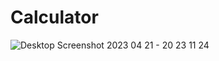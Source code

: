 # Calculator


![Desktop Screenshot 2023 04 21 - 20 23 11 24](https://user-images.githubusercontent.com/130387912/233667921-0dc1b152-9961-4e47-9b45-f4282a955607.png)
